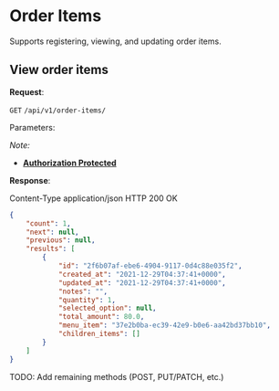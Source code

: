 # Order Items
Supports registering, viewing, and updating order items.

## View order items

**Request**:

`GET` `/api/v1/order-items/`

Parameters:

*Note:*

- **[Authorization Protected](authentication.md)**

**Response**:

Content-Type application/json
HTTP 200 OK

```json
{
    "count": 1,
    "next": null,
    "previous": null,
    "results": [
        {
            "id": "2f6b07af-ebe6-4904-9117-0d4c88e035f2",
            "created_at": "2021-12-29T04:37:41+0000",
            "updated_at": "2021-12-29T04:37:41+0000",
            "notes": "",
            "quantity": 1,
            "selected_option": null,
            "total_amount": 80.0,
            "menu_item": "37e2b0ba-ec39-42e9-b0e6-aa42bd37bb10",
            "children_items": []
        }
    ]
}
```

TODO: Add remaining methods (POST, PUT/PATCH, etc.)
